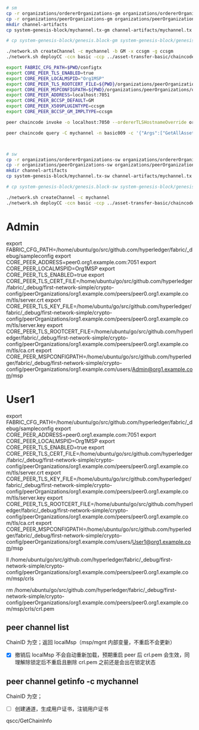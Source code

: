 
```bash
# sm
cp -r organizations/ordererOrganizations-gm organizations/ordererOrganizations
cp -r organizations/peerOrganizations-gm organizations/peerOrganizations
mkdir channel-artifacts
cp system-genesis-block/mychannel.tx-gm channel-artifacts/mychannel.tx

# cp system-genesis-block/genesis.block-gm system-genesis-block/genesis.block

./network.sh createChannel -c mychannel -b GM -x ccsgm -g ccsgm
./network.sh deployCC -ccn basic -ccp ../asset-transfer-basic/chaincode-go -ccl go -b GM -x ccsgm -g ccsgm

export FABRIC_CFG_PATH=$PWD/configtx
export CORE_PEER_TLS_ENABLED=true
export CORE_PEER_LOCALMSPID="Org1MSP"
export CORE_PEER_TLS_ROOTCERT_FILE=${PWD}/organizations/peerOrganizations/org1.example.com/peers/peer0.org1.example.com/tls/ca.crt
export CORE_PEER_MSPCONFIGPATH=${PWD}/organizations/peerOrganizations/org1.example.com/users/Admin@org1.example.com/msp
export CORE_PEER_ADDRESS=localhost:7051
export CORE_PEER_BCCSP_DEFAULT=GM
export CORE_PEER_X509PLUGINTYPE=ccsgm
export CORE_PEER_BCCSP_GM_IMPLTYPE=ccsgm

peer chaincode invoke -o localhost:7050 --ordererTLSHostnameOverride orderer.example.com --tls --cafile ${PWD}/organizations/ordererOrganizations/example.com/orderers/orderer.example.com/msp/tlscacerts/tlsca.example.com-cert.pem -C mychannel -n basic009 --peerAddresses localhost:7051 --tlsRootCertFiles ${PWD}/organizations/peerOrganizations/org1.example.com/peers/peer0.org1.example.com/tls/ca.crt -c '{"function":"InitLedger","Args":[]}'

peer chaincode query -C mychannel -n basic009 -c '{"Args":["GetAllAssets"]}'



# sw
cp -r organizations/ordererOrganizations-sw organizations/ordererOrganizations
cp -r organizations/peerOrganizations-sw organizations/peerOrganizations
mkdir channel-artifacts
cp system-genesis-block/mychannel.tx-sw channel-artifacts/mychannel.tx

# cp system-genesis-block/genesis.block-sw system-genesis-block/genesis.block

./network.sh createChannel -c mychannel
./network.sh deployCC -ccn basic -ccp ../asset-transfer-basic/chaincode-go -ccl go
```

# Admin

export FABRIC_CFG_PATH=/home/ubuntu/go/src/github.com/hyperledger/fabric/_debug/sampleconfig
export CORE_PEER_ADDRESS=peer0.org1.example.com:7051
export CORE_PEER_LOCALMSPID=Org1MSP
export CORE_PEER_TLS_ENABLED=true
export CORE_PEER_TLS_CERT_FILE=/home/ubuntu/go/src/github.com/hyperledger/fabric/_debug/first-network-simple/crypto-config/peerOrganizations/org1.example.com/peers/peer0.org1.example.com/tls/server.crt
export CORE_PEER_TLS_KEY_FILE=/home/ubuntu/go/src/github.com/hyperledger/fabric/_debug/first-network-simple/crypto-config/peerOrganizations/org1.example.com/peers/peer0.org1.example.com/tls/server.key
export CORE_PEER_TLS_ROOTCERT_FILE=/home/ubuntu/go/src/github.com/hyperledger/fabric/_debug/first-network-simple/crypto-config/peerOrganizations/org1.example.com/peers/peer0.org1.example.com/tls/ca.crt
export CORE_PEER_MSPCONFIGPATH=/home/ubuntu/go/src/github.com/hyperledger/fabric/_debug/first-network-simple/crypto-config/peerOrganizations/org1.example.com/users/Admin@org1.example.com/msp

# User1

export FABRIC_CFG_PATH=/home/ubuntu/go/src/github.com/hyperledger/fabric/_debug/sampleconfig
export CORE_PEER_ADDRESS=peer0.org1.example.com:7051
export CORE_PEER_LOCALMSPID=Org1MSP
export CORE_PEER_TLS_ENABLED=true
export CORE_PEER_TLS_CERT_FILE=/home/ubuntu/go/src/github.com/hyperledger/fabric/_debug/first-network-simple/crypto-config/peerOrganizations/org1.example.com/peers/peer0.org1.example.com/tls/server.crt
export CORE_PEER_TLS_KEY_FILE=/home/ubuntu/go/src/github.com/hyperledger/fabric/_debug/first-network-simple/crypto-config/peerOrganizations/org1.example.com/peers/peer0.org1.example.com/tls/server.key
export CORE_PEER_TLS_ROOTCERT_FILE=/home/ubuntu/go/src/github.com/hyperledger/fabric/_debug/first-network-simple/crypto-config/peerOrganizations/org1.example.com/peers/peer0.org1.example.com/tls/ca.crt
export CORE_PEER_MSPCONFIGPATH=/home/ubuntu/go/src/github.com/hyperledger/fabric/_debug/first-network-simple/crypto-config/peerOrganizations/org1.example.com/users/User1@org1.example.com/msp

ll /home/ubuntu/go/src/github.com/hyperledger/fabric/_debug/first-network-simple/crypto-config/peerOrganizations/org1.example.com/peers/peer0.org1.example.com/msp/crls

rm /home/ubuntu/go/src/github.com/hyperledger/fabric/_debug/first-network-simple/crypto-config/peerOrganizations/org1.example.com/peers/peer0.org1.example.com/msp/crls/crl.pem

## peer channel list

ChainID 为空；返回 localMsp（msp/mgnt 内部变量，不重启不会更新）

- [x] 撤销后 localMsp 不会自动重新加载，预期重启 peer 后 crl.pem 会生效，同理解除锁定后不重启且删除 crl.pem 之前还是会出在锁定状态

## peer channel getinfo -c mychannel

ChainID 为空；

- [ ] 创建通道，生成用户证书，注销用户证书

qscc/GetChainInfo